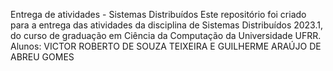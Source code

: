 Entrega de atividades - Sistemas Distribuídos
Este repositório foi criado para a entrega das atividades da disciplina de Sistemas Distribuídos 2023.1, do curso de graduação em Ciência da Computação da Universidade UFRR.
Alunos: VICTOR ROBERTO DE SOUZA TEIXEIRA E GUILHERME ARAÚJO DE ABREU GOMES
